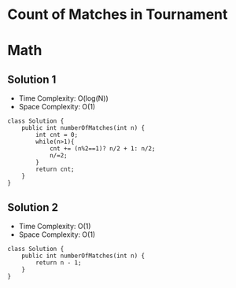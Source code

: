 # Count of Matches in Tournament
# Math
## Solution 1
* Time Complexity: O(log(N))
* Space Complexity: O(1)
```
class Solution {
    public int numberOfMatches(int n) {
        int cnt = 0;
        while(n>1){
            cnt += (n%2==1)? n/2 + 1: n/2;
            n/=2;
        }
        return cnt;
    }
}
```

## Solution 2
* Time Complexity: O(1)
* Space Complexity: O(1)
```
class Solution {
    public int numberOfMatches(int n) {
        return n - 1;
    }
}
```